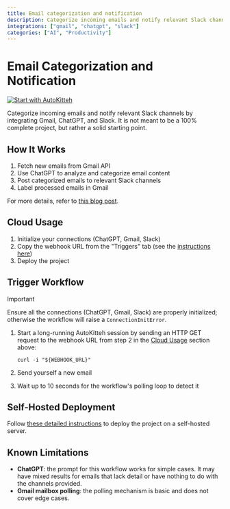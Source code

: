 ```yaml
---
title: Email categorization and notification
description: Categorize incoming emails and notify relevant Slack channels
integrations: ["gmail", "chatgpt", "slack"]
categories: ["AI", "Productivity"]
---
```


# Email Categorization and Notification

[![Start with AutoKitteh](https://autokitteh.com/assets/autokitteh-badge.svg)](https://app.autokitteh.cloud/template?name=categorize_emails)

Categorize incoming emails and notify relevant Slack channels by integrating Gmail, ChatGPT, and Slack. It is not meant to be a 100% complete project, but rather a solid starting point.

## How It Works

1. Fetch new emails from Gmail API
2. Use ChatGPT to analyze and categorize email content
3. Post categorized emails to relevant Slack channels
4. Label processed emails in Gmail

For more details, refer to [this blog post](https://autokitteh.com/technical-blog/from-inbox-to-slack-automating-email-categorization-and-notifications-with-ai/).

## Cloud Usage

1. Initialize your connections (ChatGPT, Gmail, Slack)
2. Copy the webhook URL from the "Triggers" tab (see the [instructions here](https://docs.autokitteh.com/get_started/deployment#webhook-urls))
3. Deploy the project

## Trigger Workflow

> [!IMPORTANT]
> Ensure all the connections (ChatGPT, Gmail, Slack) are properly initialized; otherwise the workflow will raise a `ConnectionInitError`.

1. Start a long-running AutoKitteh session by sending an HTTP GET request to the webhook URL from step 2 in the [Cloud Usage](#cloud-usage) section above:

   ```shell
   curl -i "${WEBHOOK_URL}"
   ```

2. Send yourself a new email
3. Wait up to 10 seconds for the workflow's polling loop to detect it

## Self-Hosted Deployment

Follow [these detailed instructions](https://docs.autokitteh.com/get_started/deployment) to deploy the project on a self-hosted server.

## Known Limitations

- **ChatGPT**: the prompt for this workflow works for simple cases. It may have mixed results for emails that lack detail or have nothing to do with the channels provided.
- **Gmail mailbox polling**: the polling mechanism is basic and does not cover edge cases.
